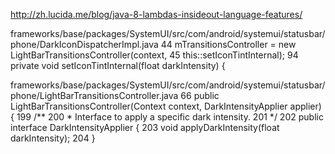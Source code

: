 http://zh.lucida.me/blog/java-8-lambdas-insideout-language-features/

frameworks/base/packages/SystemUI/src/com/android/systemui/statusbar/phone/DarkIconDispatcherImpl.java
44          mTransitionsController = new LightBarTransitionsController(context,
45                  this::setIconTintInternal);
94      private void setIconTintInternal(float darkIntensity) {

frameworks/base/packages/SystemUI/src/com/android/systemui/statusbar/phone/LightBarTransitionsController.java
66      public LightBarTransitionsController(Context context, DarkIntensityApplier applier) {
199      /**
200       * Interface to apply a specific dark intensity.
201       */
202      public interface DarkIntensityApplier {
203          void applyDarkIntensity(float darkIntensity);
204      }
